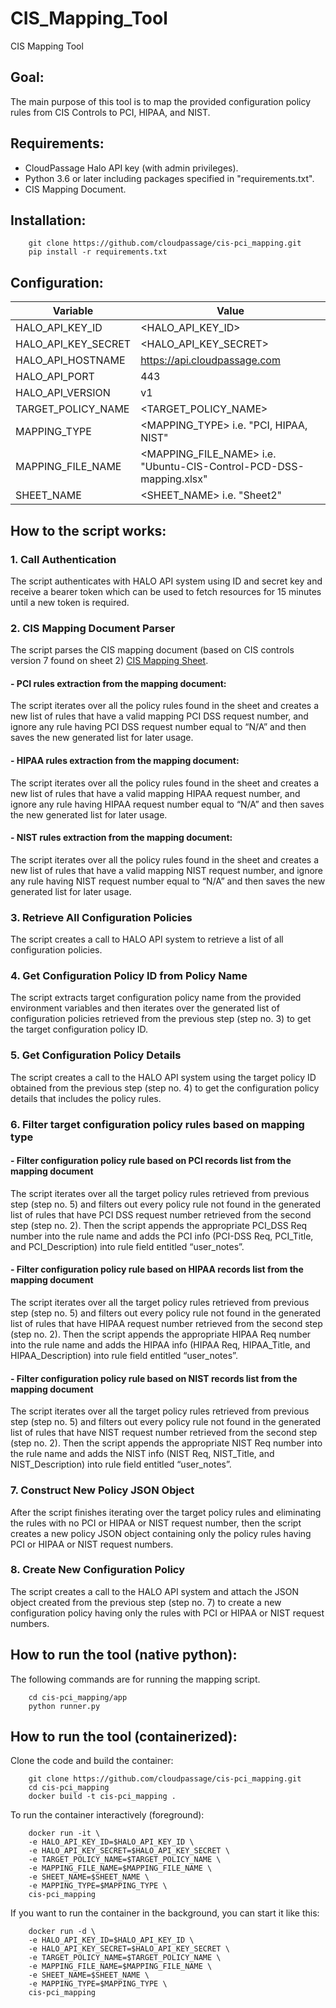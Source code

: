 # CIS_Mapping_Tool
CIS Mapping Tool 

## Goal:
The main purpose of this tool is to map the provided configuration policy rules from CIS Controls to PCI, HIPAA, and NIST.

## Requirements:
- CloudPassage Halo API key (with admin privileges).
- Python 3.6 or later including packages specified in "requirements.txt". 
- CIS Mapping Document.

## Installation:

```
    git clone https://github.com/cloudpassage/cis-pci_mapping.git
    pip install -r requirements.txt
```

## Configuration:
| Variable | Value |
| -------- | ----- |
| HALO_API_KEY_ID | <HALO_API_KEY_ID> |
| HALO_API_KEY_SECRET | <HALO_API_KEY_SECRET> |
| HALO_API_HOSTNAME | https://api.cloudpassage.com |
| HALO_API_PORT | 443 |
| HALO_API_VERSION | v1 |
| TARGET_POLICY_NAME | <TARGET_POLICY_NAME> |
| MAPPING_TYPE | <MAPPING_TYPE> i.e. "PCI, HIPAA, NIST" |
| MAPPING_FILE_NAME | <MAPPING_FILE_NAME> i.e. "Ubuntu-CIS-Control-PCD-DSS-mapping.xlsx" |
| SHEET_NAME | <SHEET_NAME> i.e. "Sheet2" |

## How to the script works:
### 1. Call Authentication
The script authenticates with HALO API system using ID and secret key and receive a bearer token which can be used to fetch resources for 15 minutes until a new token is required.
### 2.	CIS Mapping Document Parser
The script parses the CIS mapping document (based on CIS controls version 7 found on sheet 2) [CIS Mapping Sheet](https://drive.google.com/file/d/1_KCbnLCpvPTwxwzTwC5gofZTIf1YcBDL/view?ts=60da046b).
#### - PCI rules extraction from the mapping document:
The script iterates over all the policy rules found in the sheet and creates a new list of rules that have a valid mapping PCI DSS request number, and ignore any rule having PCI DSS request number equal to “N/A” and then saves the new generated list for later usage.
#### - HIPAA rules extraction from the mapping document:
The script iterates over all the policy rules found in the sheet and creates a new list of rules that have a valid mapping HIPAA request number, and ignore any rule having HIPAA request number equal to “N/A” and then saves the new generated list for later usage.
#### - NIST rules extraction from the mapping document:
The script iterates over all the policy rules found in the sheet and creates a new list of rules that have a valid mapping NIST request number, and ignore any rule having NIST request number equal to “N/A” and then saves the new generated list for later usage.
### 3.	Retrieve All Configuration Policies
The script creates a call to HALO API system to retrieve a list of all configuration policies.
### 4.	Get Configuration Policy ID from Policy Name
The script extracts target configuration policy name from the provided environment variables and then iterates over the generated list of configuration policies retrieved from the previous step (step no. 3) to get the target configuration policy ID.
### 5.	Get Configuration Policy Details
The script creates a call to the HALO API system using the target policy ID obtained from the previous step (step no. 4) to get the configuration policy details that includes the policy rules.
### 6.	Filter target configuration policy rules based on mapping type 
#### - Filter configuration policy rule based on PCI records list from the mapping document
The script iterates over all the target policy rules retrieved from previous step (step no. 5) and filters out every policy rule not found in the generated list of rules that have PCI DSS request number retrieved from the second step (step no. 2). Then the script appends the appropriate PCI_DSS Req number into the rule name and adds the PCI info (PCI-DSS Req, PCI_Title, and PCI_Description) into rule field entitled “user_notes”.
#### - Filter configuration policy rule based on HIPAA records list from the mapping document
The script iterates over all the target policy rules retrieved from previous step (step no. 5) and filters out every policy rule not found in the generated list of rules that have HIPAA request number retrieved from the second step (step no. 2). Then the script appends the appropriate HIPAA Req number into the rule name and adds the HIPAA info (HIPAA Req, HIPAA_Title, and HIPAA_Description) into rule field entitled “user_notes”.
#### - Filter configuration policy rule based on NIST records list from the mapping document
The script iterates over all the target policy rules retrieved from previous step (step no. 5) and filters out every policy rule not found in the generated list of rules that have NIST request number retrieved from the second step (step no. 2). Then the script appends the appropriate NIST Req number into the rule name and adds the NIST info (NIST Req, NIST_Title, and NIST_Description) into rule field entitled “user_notes”.

### 7.	Construct New Policy JSON Object
After the script finishes iterating over the target policy rules and eliminating the rules with no PCI or HIPAA or NIST request number, then the script creates a new policy JSON object containing only the policy rules having PCI or HIPAA or NIST request numbers.
### 8.	Create New Configuration Policy
The script creates a call to the HALO API system and attach the JSON object created from the previous step (step no. 7) to create a new configuration policy having only the rules with PCI or HIPAA or NIST request numbers.

## How to run the tool (native python):
The following commands are for running the mapping script.

```
    cd cis-pci_mapping/app
    python runner.py
```

## How to run the tool (containerized):
Clone the code and build the container:

```
    git clone https://github.com/cloudpassage/cis-pci_mapping.git
    cd cis-pci_mapping
    docker build -t cis-pci_mapping .
```

To run the container interactively (foreground):

```
    docker run -it \
    -e HALO_API_KEY_ID=$HALO_API_KEY_ID \
    -e HALO_API_KEY_SECRET=$HALO_API_KEY_SECRET \
    -e TARGET_POLICY_NAME=$TARGET_POLICY_NAME \
    -e MAPPING_FILE_NAME=$MAPPING_FILE_NAME \
    -e SHEET_NAME=$SHEET_NAME \
    -e MAPPING_TYPE=$MAPPING_TYPE \
    cis-pci_mapping
```

If you want to run the container in the background, you can start it like this:

```
    docker run -d \
    -e HALO_API_KEY_ID=$HALO_API_KEY_ID \
    -e HALO_API_KEY_SECRET=$HALO_API_KEY_SECRET \
    -e TARGET_POLICY_NAME=$TARGET_POLICY_NAME \
    -e MAPPING_FILE_NAME=$MAPPING_FILE_NAME \
    -e SHEET_NAME=$SHEET_NAME \
    -e MAPPING_TYPE=$MAPPING_TYPE \
    cis-pci_mapping
```